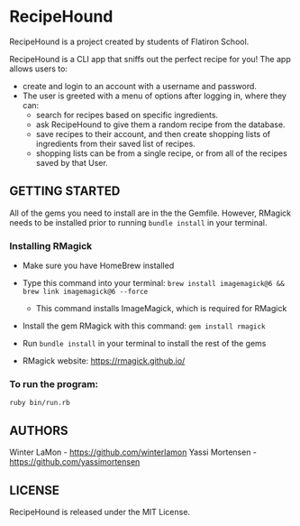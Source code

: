 # RecipeHound #

RecipeHound is a project created by students of Flatiron School.

RecipeHound is a CLI app that sniffs out the perfect recipe for you! The app allows users to:
  - create and login to an account with a username and password.
  - The user is greeted with a menu of options after logging in, where they can:
    - search for recipes based on specific ingredients.
    - ask RecipeHound to give them a random recipe from the database.
    - save recipes to their account, and then create shopping lists of ingredients from their saved list of recipes.
    - shopping lists can be from a single recipe, or from all of the recipes saved by that User.


## GETTING STARTED ##

All of the gems you need to install are in the the Gemfile. However, RMagick needs to be installed prior to running `bundle install` in your terminal.

### Installing RMagick ###
  - Make sure you have HomeBrew installed
  - Type this command into your terminal:
    `brew install imagemagick@6 && brew link imagemagick@6 --force`
      - This command installs ImageMagick, which is required for RMagick
  - Install the gem RMagick with this command: `gem install rmagick`
  - Run `bundle install` in your terminal to install the rest of the gems

  - RMagick website: https://rmagick.github.io/

### To run the program: ###
  `ruby bin/run.rb`


## AUTHORS ##

Winter LaMon - https://github.com/winterlamon
Yassi Mortensen - https://github.com/yassimortensen


## LICENSE ##

RecipeHound is released under the MIT License.
